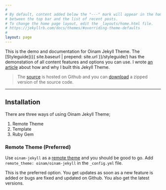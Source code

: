 ```yaml
---
#
# By default, content added below the "---" mark will appear in the home page
# between the top bar and the list of recent posts.
# To change the home page layout, edit the _layouts/home.html file.
# https://jekyllrb.com/docs/themes/#overriding-theme-defaults
#
layout: page
---
```


This is the demo and documentation for Oinam Jekyll Theme. The [Styleguide]({{ site.baseurl | prepend: site.url }}/styleguide/) has the demonstation of all content features and options you can use. I wrote [an article](https://brajeshwar.com/2021/brajeshwar.com-2021/) about how and why I built this Jekyll Theme.

> The [source](https://github.com/oinam/oinam-jekyll) is hosted on Github and you can [download](https://github.com/oinam/oinam-jekyll/archive/refs/heads/main.zip) a zipped version of the source code.

---
## Installation

There are three ways of using Oinam Jekyll Theme;

1. Remote Theme
2. Template
3. Ruby Gem

### Remote Theme (Preferred)

Use `oinam-jekyll` as a [remote theme](https://docs.github.com/en/pages/setting-up-a-github-pages-site-with-jekyll/adding-a-theme-to-your-github-pages-site-using-jekyll) and you should be good to go. Add `remote_theme: oinam/oinam-jekyll` in the `_config.yml` file.

This is the preferred option. You get updates as soon as a new feature is added or bugs are fixed and updated on Github. You also get the latest versions.
